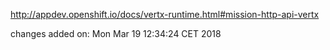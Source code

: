 http://appdev.openshift.io/docs/vertx-runtime.html#mission-http-api-vertx

 
 changes added on: Mon Mar 19 12:34:24 CET 2018
